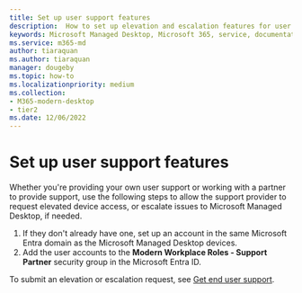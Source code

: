 ```yaml
---
title: Set up user support features
description:  How to set up elevation and escalation features for user support
keywords: Microsoft Managed Desktop, Microsoft 365, service, documentation
ms.service: m365-md
author: tiaraquan
ms.author: tiaraquan
manager: dougeby
ms.topic: how-to
ms.localizationpriority: medium
ms.collection: 
- M365-modern-desktop
- tier2
ms.date: 12/06/2022
---
```


# Set up user support features

Whether you're providing your own user support or working with a partner to provide support, use the following steps to allow the support provider to request elevated device access, or escalate issues to Microsoft Managed Desktop, if needed.

1. If they don't already have one, set up an account in the same Microsoft Entra domain as the Microsoft Managed Desktop devices.
1. Add the user accounts to the **Modern Workplace Roles - Support Partner** security group in the Microsoft Entra ID.

To submit an elevation or escalation request, see [Get end user support](../operate/end-user-support.md#submit-an-elevation-or-escalation-request).

<!--when available, add link to downloadable articles at DLC-->
